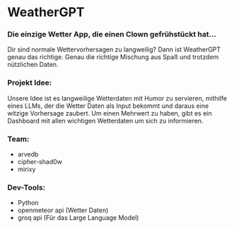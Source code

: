 # WeatherGPT


### Die einzige Wetter App, die einen Clown gefrühstückt hat...

Dir sind normale Wettervorhersagen zu langweilig? Dann ist WeatherGPT genau das richtige. Genau die richtige Mischung aus Spaß und trotzdem nützlichen Daten.


### Projekt Idee:

Unsere Idee ist es langweilige Wetterdaten mit Humor zu servieren, mithilfe eines
LLMs, der die Wetter Daten als Input bekommt und daraus eine witzige Vorhersage zaubert.
Um einen Mehrwert zu haben, gibt es ein Dashboard mit allen wichtigen Wetterdaten um sich zu informieren.


### Team:

- arvedb
- cipher-shad0w
- mirixy

### Dev-Tools:

* Python
* openmeteor api (Wetter Daten)
* groq api (Für das Large Language Model)
